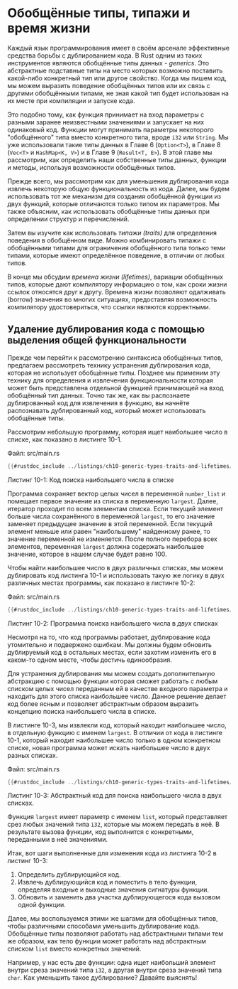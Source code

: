 # Обобщённые типы, типажи и время жизни

Каждый язык программирования имеет в своём арсенале эффективные средства борьбы с дублированием кода. В Rust одним из таких инструментов являются обобщённые типы данных - *generics*. Это абстрактные подставные типы на место которых возможно поставить какой-либо конкретный тип или другое свойство. Когда мы пишем код, мы можем выразить поведение обобщённых типов или их связь с другими обобщёнными типами, не зная какой тип будет использован на их месте при компиляции и запуске кода.

Это подобно тому, как функция принимает на вход параметры с разными заранее неизвестными значениями и запускает на них одинаковый код. Функции могут принимать параметры некоторого "обобщённого" типа вместо конкретного типа, вроде `i32` или `String`. Мы уже использовали такие типы данных в Главе 6 (`Option<T>`), в Главе 8 (`Vec<T>` и `HashMap<K, V>`) и в Главе 9 (`Result<T, E>`). В этой главе мы рассмотрим, как определить наши собственные типы данных, функции и методы, используя возможности обобщённых типов.

Прежде всего, мы рассмотрим как для уменьшения дублирования кода извлечь некоторую общую функциональность из кода. Далее, мы будем использовать тот же механизм для создания обобщённой функции из двух функций, которые отличаются только типом их параметров. Мы также объясним, как использовать обобщённые типы данных при определении структур и перечислений.

Затем вы изучите как использовать <em>типажи (traits)</em> для определения поведения в обобщённом виде. Можно комбинировать типажи с обобщёнными типами для ограничения обобщённого типа только теми типами, которые имеют определённое поведение, в отличии от любых типов.

В конце мы обсудим *времена жизни (lifetimes)*, вариации обобщённых типов, которые дают компилятору информацию о том, как сроки жизни ссылок относятся друг к другу. Времена жизни позволяют одалживать (borrow) значения во многих ситуациях, предоставляя возможность компилятору удостовериться, что ссылки являются корректными.

## Удаление дублирования кода с помощью выделения общей функциональности

Прежде чем перейти к рассмотрению синтаксиса обобщённых типов, предлагаем рассмотреть технику устранения дублирования кода, которая не использует обобщённые типы. Позднее мы применим эту технику для определения и извлечения функциональности которая может быть представлена отдельной функцией принимающей на вход обобщённый тип данных. Точно так же, как вы распознаете дублированный код для извлечения в функцию, вы начнёте распознавать дублированный код, который может использовать обобщённые типы.

Рассмотрим небольшую программу, которая ищет наибольшее число в списке, как показано в листинге 10-1.

<span class="filename">Файл: src/main.rs</span>

```rust
{{#rustdoc_include ../listings/ch10-generic-types-traits-and-lifetimes/listing-10-01/src/main.rs:here}}
```

<span class="caption">Листинг 10-1: Код поиска наибольшего числа в списке</span>

Программа сохраняет вектор целых чисел в переменной `number_list` и помещает первое значение из списка в переменную `largest`. Далее, итератор проходит по всем элементам списка. Если текущий элемент больше числа сохранённого в переменной `largest`, то его значение заменяет предыдущее значение в этой переменной. Если текущий элемент меньше или равен "наибольшему" найденному ранее, то значение переменной не изменяется. После полного перебора всех элементов, переменная `largest` должна содержать наибольшее значение, которое в нашем случае будет равно 100.

Чтобы найти наибольшее число в двух различных списках, мы можем дублировать код листинга 10-1 и использовать такую же логику в двух различных местах программы, как показано в листинге 10-2:

<span class="filename">Файл: src/main.rs</span>

```rust
{{#rustdoc_include ../listings/ch10-generic-types-traits-and-lifetimes/listing-10-02/src/main.rs}}
```

<span class="caption">Листинг 10-2: Программа поиска наибольшего числа в <em>двух</em> списках</span>

Несмотря на то, что код программы работает, дублирование кода утомительно и подвержено ошибкам. Мы должны будем обновить дублируемый код в остальных местах, если захотим изменить его в каком-то одном месте, чтобы достичь единообразия.

Для устранения дублирования мы можем создать дополнительную абстракцию с помощью функции которая сможет работать с любым списком целых чисел переданным ей в качестве входного параметра и находить для этого списка наибольшее число. Данное решение делает код более ясным и позволяет абстрактным образом выразить концепцию поиска наибольшего числа в списке.

В листинге 10-3, мы извлекли код, который находит наибольшее число, в отдельную функцию с именем `largest`. В отличии от кода в листинге 10-1, который находит наибольшее число только в одном конкретном списке, новая программа может искать наибольшее число в двух разных списках.

<span class="filename">Файл: src/main.rs</span>

```rust
{{#rustdoc_include ../listings/ch10-generic-types-traits-and-lifetimes/listing-10-03/src/main.rs:here}}
```

<span class="caption">Листинг 10-3: Абстрактный код для поиска наибольшего числа в двух списках.</span>

Функция `largest` имеет параметр с именем `list`, который представляет срез любых значений типа `i32`, которые мы можем передать в неё. В результате вызова функции, код выполнится с конкретными, переданными в неё значениями.

Итак, вот шаги выполненные для изменения кода из листинга 10-2 в листинг 10-3:

1. Определить дублирующийся код.
2. Извлечь дублирующийся код и поместить в тело функции, определяя входные и выходные значения сигнатуры функции.
3. Обновить и заменить два участка дублирующегося кода вызовом одной функции.

Далее, мы воспользуемся этими же шагами для обобщённых типов, чтобы различными способами уменьшить дублирование кода. Обобщённые типы позволяют работать над абстрактными типами тем же образом, как тело функции может работать над абстрактным списком `list` вместо конкретных значений.

Например, у нас есть две функции: одна ищет наибольший элемент внутри среза значений типа `i32`, а другая внутри среза значений типа `char`. Как уменьшить такое дублирование? Давайте выяснять!
